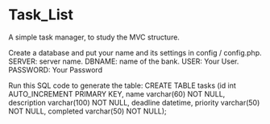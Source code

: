 # Task_List
A simple task manager, to study the MVC structure.


Create a database and put your name and its settings in config / config.php.
SERVER: server name.
DBNAME: name of the bank.
USER: Your User.
PASSWORD: Your Password

Run this SQL code to generate the table:
	CREATE TABLE tasks (id int AUTO_INCREMENT PRIMARY KEY, name varchar(60) NOT NULL, description varchar(100) NOT NULL, deadline datetime, priority varchar(50) NOT NULL, completed varchar(50) NOT NULL);



